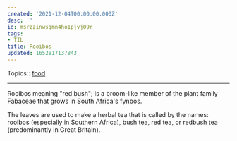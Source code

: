 ```yaml
---
created: '2021-12-04T00:00:00.000Z'
desc: ''
id: msrzzinwsgmn4ho1pjvj09r
tags:
- TIL
title: Rooibos
updated: 1652817137843
---
```

   
Topics::  [food](../topics/food.md)   
   
   
---   
   
Rooibos meaning "red bush"; is a broom-like member of the plant family Fabaceae that grows in South Africa's fynbos.   
   
The leaves are used to make a herbal tea that is called by the names: rooibos (especially in Southern Africa), bush tea, red tea, or redbush tea (predominantly in Great Britain).